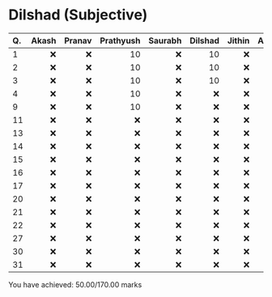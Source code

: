 Dilshad (Subjective)
====================
|Q. |Akash|Pranav|Prathyush|Saurabh|Dilshad|Jithin|Average|
|:--|----:|-----:|--------:|------:|------:|-----:|------:|
|1  |:x:  |:x:   |10       |:x:    |10     |:x:   |10     |
|2  |:x:  |:x:   |10       |:x:    |10     |:x:   |10     |
|3  |:x:  |:x:   |10       |:x:    |10     |:x:   |10     |
|4  |:x:  |:x:   |10       |:x:    |:x:    |:x:   |10     |
|9  |:x:  |:x:   |10       |:x:    |:x:    |:x:   |10     |
|11 |:x:  |:x:   |:x:      |:x:    |:x:    |:x:   |-      |
|13 |:x:  |:x:   |:x:      |:x:    |:x:    |:x:   |-      |
|14 |:x:  |:x:   |:x:      |:x:    |:x:    |:x:   |-      |
|15 |:x:  |:x:   |:x:      |:x:    |:x:    |:x:   |-      |
|16 |:x:  |:x:   |:x:      |:x:    |:x:    |:x:   |-      |
|17 |:x:  |:x:   |:x:      |:x:    |:x:    |:x:   |-      |
|20 |:x:  |:x:   |:x:      |:x:    |:x:    |:x:   |-      |
|21 |:x:  |:x:   |:x:      |:x:    |:x:    |:x:   |-      |
|22 |:x:  |:x:   |:x:      |:x:    |:x:    |:x:   |-      |
|27 |:x:  |:x:   |:x:      |:x:    |:x:    |:x:   |-      |
|30 |:x:  |:x:   |:x:      |:x:    |:x:    |:x:   |-      |
|31 |:x:  |:x:   |:x:      |:x:    |:x:    |:x:   |-      |
You have achieved: 50.00/170.00 marks